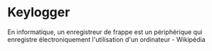 # Keylogger

En informatique, un enregistreur de frappe est un périphérique qui enregistre électroniquement l'utilisation d'un ordinateur - Wikipédia

